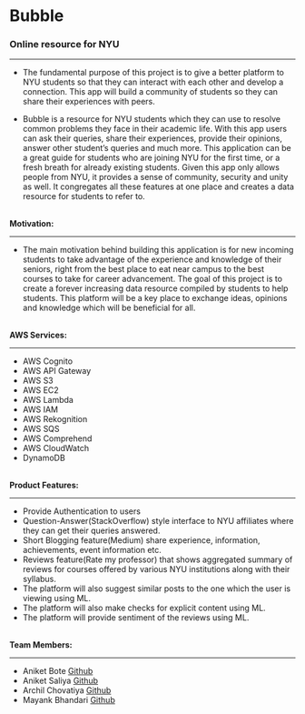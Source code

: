 # Bubble

### Online resource for NYU
------------------------------------------------

* The fundamental purpose of this project is to give a better platform to NYU students so that they can interact with each other and develop a connection. This app will build a community of students so they can share their experiences with peers.


* Bubble is a resource for NYU students which they can use to resolve common problems they face in their academic life. With this app users can ask their queries, share their experiences, provide their opinions, answer other student’s queries and much more. This application can be a great guide for students who are joining NYU for the first time, or a fresh breath for already existing students. Given this app only allows people from NYU, it provides a sense of community, security and unity as well. It congregates all these features at one place and creates a data resource for students to refer to.

\
**Motivation:**
****
* The main motivation behind building this application is for new incoming students to take advantage of the experience and knowledge of their seniors, right from the best place to eat near campus to the best courses to take for career advancement. The goal of this project is to create a forever increasing data resource compiled by students to help students. This platform will be a key place to exchange ideas, opinions and knowledge which will be beneficial for all.

\
**AWS Services:**
****************************************
* AWS Cognito
* AWS API Gateway
* AWS S3
* AWS EC2
* AWS Lambda
* AWS IAM 
* AWS Rekognition
* AWS SQS
* AWS Comprehend
* AWS CloudWatch
* DynamoDB

\
**Product Features:**
*******************
* Provide Authentication to users
* Question-Answer(StackOverflow) style interface to NYU affiliates where they can get their queries answered.
* Short Blogging feature(Medium) share experience, information, achievements, event information etc.
* Reviews feature(Rate my professor) that shows aggregated summary of reviews for courses offered by various NYU institutions along with their syllabus.
* The platform will also suggest similar posts to the one which the user is viewing using ML.
* The platform will also make checks for explicit content using ML.
* The platform will provide sentiment of the reviews using ML. 


\
**Team Members:**
******
* Aniket Bote [Github](https://github.com/aniketbote)
* Aniket Saliya [Github](https://github.com/as15858)
* Archil Chovatiya [Github](https://github.com/ArchilChovatiya)
* Mayank Bhandari [Github](https://github.com/mayankrb)
